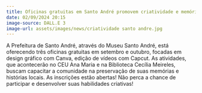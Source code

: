 ```yaml
---
title: Oficinas gratuitas em Santo André promovem criatividade e memória comunitária
date: 02/09/2024 20:15
image-source: DALL.E 3
image-url: assets/images/news/criatividade santo andre.jpg
---
```


A Prefeitura de Santo André, através do Museu Santo André, está oferecendo três oficinas gratuitas em setembro e outubro, focadas em design gráfico com Canva, edição de vídeos com Capcut. As atividades, que acontecerão no CEU Ana Maria e na Biblioteca Cecília Meireles, buscam capacitar a comunidade na preservação de suas memórias e histórias locais. As inscrições estão abertas! Não perca a chance de participar e desenvolver suas habilidades criativas!